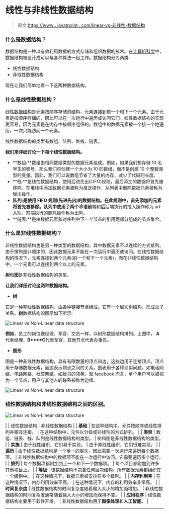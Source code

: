 # 线性与非线性数据结构

> 原文:[https://www . javatpoint . com/linear-vs-非线性-数据结构](https://www.javatpoint.com/linear-vs-non-linear-data-structure)

### 什么是数据结构？

数据结构是一种以有效利用数据的方式存储和组织数据的技术。在[计算机科学](https://www.javatpoint.com/what-is-computer-science)中，数据结构被设计成可以与各种算法一起工作。数据结构分为两类:

*   线性数据结构
*   非线性数据结构

现在让我们简单地看一下这两种数据结构。

### 什么是线性数据结构？

线性[数据结构](https://www.javatpoint.com/data-structure-tutorial)是元素按顺序存储的结构，元素连接到前一个和下一个元素。由于元素是按顺序存储的，因此可以在一次运行中遍历或访问它们。线性数据结构的实现更容易，因为元素是在内存中按顺序组织的。数组中的数据元素被一个接一个地遍历，一次只能访问一个元素。

线性数据结构的类型有数组、队列、堆栈、链表。

**我们来详细讨论一下每个线性数据结构。**

*   **数组:**数组由相同数据类型的数据元素组成。例如，如果我们想存储 10 名学生的卷号，那么我们将创建一个大小为 10 的数组，而不是创建 10 个整数类型的变量。因此，我们可以说数组节省了大量的内存，减少了代码的长度。
*   **栈:**是线性数据结构，使用后进先出(LIFO)规则，最后添加的数据将首先被移除。在堆栈中添加数据元素被称为推送操作，从列表中删除数据元素被称为弹出操作。
*   **队列:**是使用 FIFO 规则(先进先出)的数据结构。在此规则中，首先添加的元素将首先被移除。队列中使用了两个术语**前**端和**后**后端执行的插入操作称为 ad 入队，前端执行的删除操作称为出列。
*   **链表:**是由数据元素和对序列中下一个节点的引用两部分组成的节点集合。

### 什么是非线性数据结构？

非线性数据结构也是另一种类型的数据结构，其中数据元素不以连续的方式排列。由于排列是非顺序的，因此数据元素不能在一次运行中遍历或访问。在线性数据结构的情况下，元素连接到两个元素(前一个和下一个元素)，而在非线性数据结构中，一个元素可以连接到两个以上的元素。

**树**和**图**是非线性数据结构的类型。

**让我们详细讨论这两种数据结构。**

*   **树**

它是一种非线性数据结构，由各种链接节点组成。它有一个层次树结构，形成父子关系。**树**数据结构的图示如下所示:

![Linear vs Non-Linear data structure](../Images/dac509749c99e95a65559903f7c98b69.png)

**例如**，员工的岗位像经理、军官、文员一样，以树形数据结构排列。上图中， **A** 代表经理，**B****C**代表军官，其他节点代表办事员。

*   **图形**

图是一种非线性数据结构，具有有限数量的顶点和边，这些边用于连接顶点。顶点用于存储数据元素，而边表示顶点之间的关系。图表用于各种现实问题，如电话网络、电路网络、社交网络，如脸书的领英。就 facebook 而言，单个用户可以被视为一个节点，用户与其他人的联系被称为边缘。

![Linear vs Non-Linear data structure](../Images/7fea7e5586d0ceb7b4fe329f1843e37b.png)

### 线性数据结构和非线性数据结构之间的区别。

![Linear vs Non-Linear data structure](../Images/0343f8c01b2818cc4feb284ee342ef69.png)

|  | 线性数据结构 | 非线性数据结构 |
| **基础** | 在这种结构中，元件按顺序或线性排列并相互连接。 | 在这种结构中，元件以分级或非线性的方式排列。 |
| **类型** | 数组、链表、栈、队列是线性数据结构的类型。 | 树和图是非线性数据结构的类型。 |
| **实施** | 由于线性组织，它们易于实现。 | 由于非线性组织，它们很难实现。 |
| **遍历** | 由于线性数据结构是一个单一的层次，因此需要一次运行来遍历每个数据项。 | 非线性数据结构中的数据项不能在一次运行中访问。它需要遍历多个运行。 |
| **排列** | 每个数据项都附加到上一个和下一个数据项。 | 每个项目都附加到许多其他项目上。 |
| **等级** | 该数据结构不包含任何层次结构，所有数据元素都组织在一个级别中。 | 在这种情况下，数据元素被安排在多个级别。 |
| **内存利用率** | 在这种情况下，内存利用效率不高。 | 在这种情况下，内存的利用效率非常高。 |
| **时间复杂度** | 线性数据结构的时间复杂度随着输入大小的增加而增加。 | 非线性数据结构的时间复杂度通常随着输入大小的增加而保持不变。 |
| **应用程序** | 线性数据结构主要用于软件开发。 | 非线性数据结构用于**图像处理**和**人工智能**。 |

* * *